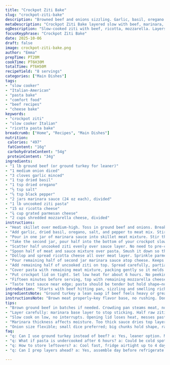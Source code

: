```yaml
---
title: "Crockpot Ziti Bake"
slug: "crockpot-ziti-bake"
description: "Browned beef and onions sizzling. Garlic, basil, oregano hit hot pan quick. Two sauces, split layers thick. Uncooked ziti layered in slow cooker. Ricotta, parmesan, mozzarella stacking high. Low heat for hours—patience key. Melty cheese finish 15 minutes before done. Eight servings, hearty and filling with rich, cheesy texture. Holds moisture well. Adaptable with ground turkey, swapping pecorino for parmesan. Timing flexible, watch for bubbling sides. Carb-protein balance with 54g pasta, 34g protein from meat and cheese combo. Sodium packed, adjust accordingly. Rustic, layered, forgiving one-pot meal all day. Get that slow simmer smell, crust forming beneath cheese edges, tender pasta soft but not mushy. Dinner solves itself if you plan right."
metaDescription: "Crockpot Ziti Bake layered slow with beef, marinara, three cheeses. Low heat all day melts flavors, tender pasta, rich sauce, hearty 8 servings."
ogDescription: "Slow-cooked ziti with beef, ricotta, mozzarella. Layers bubble, cheese browns, noodles soak sauce. Comfort food done over hours. Fill pan, set low, wait."
focusKeyphrase: "Crockpot Ziti Bake"
date: 2025-10-06
draft: false
image: crockpot-ziti-bake.png
author: "Emma"
prepTime: PT20M
cookTime: PT6H30M
totalTime: PT6H50M
recipeYield: "8 servings"
categories: ["Main Dishes"]
tags:
- "slow cooker"
- "Italian-American"
- "pasta bake"
- "comfort food"
- "beef recipes"
- "cheese bake"
keywords:
- "crockpot ziti"
- "slow cooker Italian"
- "ricotta pasta bake"
breadcrumb: ["Home", "Recipes", "Main Dishes"]
nutrition: 
 calories: "497"
 fatContent: "16g"
 carbohydrateContent: "54g"
 proteinContent: "34g"
ingredients:
- "1 lb ground beef (or ground turkey for leaner)"
- "1 medium onion diced"
- "3 cloves garlic minced"
- "1 tsp dried basil"
- "1 tsp dried oregano"
- "½ tsp salt"
- "½ tsp black pepper"
- "2 jars marinara sauce (24 oz each), divided"
- "1 lb uncooked ziti pasta"
- "15 oz ricotta cheese"
- "¾ cup grated parmesan cheese"
- "2 cups shredded mozzarella cheese, divided"
instructions:
- "Heat skillet over medium-high. Toss in ground beef and onions. Break meat up as it browns, onions sweating down. Listen—just the right sizzle, no burning. Drain grease if more than a tablespoon hangs around—too greasy, pasta soggy."
- "Add garlic, dried basil, oregano, salt, and pepper to meat mix. Stir constantly about 45 seconds. Garlic aroma hits, herbs wake up. Don’t let garlic burn here; quick toss, then off heat."
- "Pour in one jar of marinara sauce into skillet meat mixture. Stir thoroughly, glossy sauce coats everything. Let it bubble for a moment but no heavy boiling—too thick, drying out layers later."
- "Take the second jar, pour half into the bottom of your crockpot slow cooker base. Spreads a thin tangy red blanket; key first layer to prevent sticking."
- "Scatter half uncooked ziti evenly over sauce layer. No need to pre-cook pasta—liquid in slow cooker softens it perfectly over time. Avoid clumps; spread pasta for even cooking."
- "Spoon half of meat and sauce mixture over pasta. Smush it down so there's contact with noodles, flavors will soak in slowly."
- "Dollop and spread ricotta cheese all over meat layer. Sprinkle parmesan evenly atop. Add 1 cup mozzarella on top for gooey starting melt."
- "Pour remaining half of second jar marinara sauce atop cheese. Keeps top moist, prevents cheese from drying or burning edges."
- "Add remaining half of uncooked ziti on top. Spread carefully, partially submerging ziti to avoid dry bites on surface."
- "Cover pasta with remaining meat mixture, packing gently so it melds with noodles beneath. This sandwiching traps sauce and steam, cooks pasta perfectly."
- "Put crockpot lid on tight. Set low heat for about 6 hours. No peeking unless spills boiling over—slow and steady wins texture war here."
- "Fifteen minutes before serving, top with remaining mozzarella cheese. Cover again. Let cheese melt and brown slightly for that golden touch and stringy pull."
- "Taste test sauce near edge; pasta should be tender but hold shape—no chalky crunch. Serve straight from slow cooker to soak up all that saucy goodness. Cheese pull essential."
introduction: "Starts with beef hitting pan, sizzling and smelling rich. The onion softens, sweetness rising while garlic, basil, oregano join. Add sauce, layering begins using two jars. Uncooked ziti splits sauce layers perfectly in crockpot; no pre-cook drama. Ricotta, parmesan, mozzarella layered thick. Low and slow, crucial here or pasta’s mush. Six hours minimum, proteins meld, cheese melts into luscious ribbons. Finish off by adding mozzarella—the crust forms, golden, bubbly. Eight big servings, hearty with balanced carbs and savory cheese-protein punch. Swap turkey if watching fat, or add crushed red for heat kick. Kitchen sounds—a steady simmer, bubbling edges, cheese melting, comforting aromas filling space, proving patience is tasty."
ingredientsNote: "Ground turkey a lean swap if beef feels heavy or greasy risk. Not all sauces equal: thicker marinara needs thinning—splash water or broth to avoid dry bake. Ricotta stands in for cottage cheese but richer with creaminess. Parmesan? Essential salty kick, can replace with pecorino Romano for sharper edge. Mozzarella must be shredded yourself for best melt, pre-shredded often has additives reducing stretch. Onion size flexible, small dice preferable—bigger chunks don’t dissolve in slow cooking. Salt carefully measured to control final sodium—these store sauces pack salt, taste as you layer. Keep garlic fresh; dried garlic powder alters final taste and garlic's punch intensity. Pasta must be uncooked; no pre-boil here or mush."
instructionsNote: "Brown meat properly—key flavor base, no rushing. Don’t overcrowd pan; meat steams, won’t brown. Drain excess fat or sauce becomes too greasy. Add herbs and garlic late, sauté 45-60 seconds maximum to release fragrance without bitterness. The layering order critical: sauce-pasta-meat-cheese-sauce-pasta-meat locks in moisture, prevents dry bits. Pour sauce slowly, keeps even coverage. Avoid pasta clusters, spread for uniform cooking. Slow cook low for 6 hours, resist temptation to peek—heat loss slows cooking, cheese top can scorch under high. Sewing mozzarella on top last 15 mins locks ooey gooey texture and gives mild browned finish. Serve promptly to avoid staleness or sogginess. If crust too wet, dry veggies or breadcrumbs sprinkled before last cheese can add crunch."
tips:
- "Brown ground beef in batches if needed. Crowding pan steams meat, no browning. Drain excess grease well or pasta soggy. Onions go in same pan to sweat down, soften in rendered fat. Garlic added late, max 45 seconds, watch closely to avoid bitter burnt taste."
- "Layer carefully: marinara base layer to stop sticking. Half raw ziti spread evenly—clumps ruin even cooking. Meat sauce over pasta pressed lightly, flavor seeps in. Ricotta dolloped, parmesan sprinkled for salt burst, mozzarella split so top melts gooey last step."
- "Slow cook on low, no interrupts. Opening lid loses heat, messes pasta texture. After 6 hours, check edges bubbling—sign pasta softened. Add top mozzarella last 15 minutes lid closed to brown cheese surface gently, creamy pull forms."
- "Marinara thickness affects moisture. Too thick sauce dries top layers fast, splash water or broth if needed. Ricotta substitutes cottage but loses creaminess. Parmesan can swap pecorino romano—sharper, saltier. Mozzarella pre-shredded bags often clump, shred fresh to stretch cheese better."
- "Onion size flexible; small dice preferred; big chunks hold shape, raw bites possible. Salt quantity crucial; store bough sauces vary sodium levels. Taste layer by layer if possible. Ground turkey swaps lean but lowers fat; expect slightly drier texture. Timing flexible—slow cook longer, pasta won't mush if heat steady."
faq:
- "q: Can I use ground turkey instead of beef? a: Yes, leaner option. Meat texture drier, adjust fat or add broth. Flavor milder—consider extra herbs or spice. Cook time same; watch closely for dryness. Cheese layers help moisture, keep balance."
- "q: What if pasta is undercooked after 6 hours? a: Could be cold spots, open lid too much. Stir gently if possible mid-cook but try not. Can add splash water if sauce thick. Extend cook time 30-60 mins. Start slow heat early to avoid raw edges."
- "q: How to store leftovers? a: Cool fast, fridge airtight up to 4 days. Microwave gently or reheat covered oven dish low heat, keep moist. Freeze in portions; thaw overnight fridge. Cheese may lose stretch but flavor stays. Avoid overcooking on reheat."
- "q: Can I prep layers ahead? a: Yes, assemble day before refrigerate. Let sit tightly covered; pasta absorbs sauce slowly. Bring to room temp before slow cook though. Less waiting in morning. Some moisture adjustment may be needed if sauce thickened."

---
```

